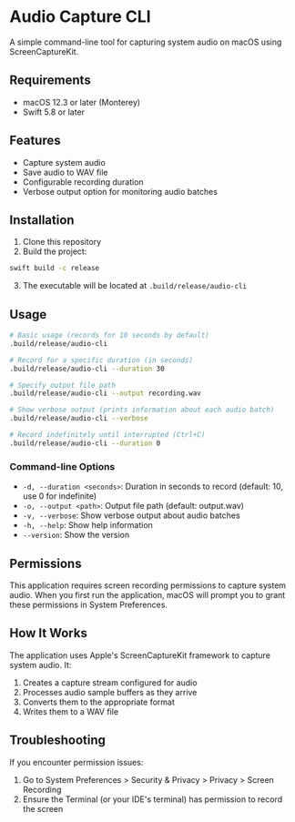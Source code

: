 # Audio Capture CLI

A simple command-line tool for capturing system audio on macOS using ScreenCaptureKit.

## Requirements

- macOS 12.3 or later (Monterey)
- Swift 5.8 or later

## Features

- Capture system audio
- Save audio to WAV file
- Configurable recording duration
- Verbose output option for monitoring audio batches

## Installation

1. Clone this repository
2. Build the project:

```bash
swift build -c release
```

3. The executable will be located at `.build/release/audio-cli`

## Usage

```bash
# Basic usage (records for 10 seconds by default)
.build/release/audio-cli

# Record for a specific duration (in seconds)
.build/release/audio-cli --duration 30

# Specify output file path
.build/release/audio-cli --output recording.wav

# Show verbose output (prints information about each audio batch)
.build/release/audio-cli --verbose

# Record indefinitely until interrupted (Ctrl+C)
.build/release/audio-cli --duration 0
```

### Command-line Options

- `-d, --duration <seconds>`: Duration in seconds to record (default: 10, use 0 for indefinite)
- `-o, --output <path>`: Output file path (default: output.wav)
- `-v, --verbose`: Show verbose output about audio batches
- `-h, --help`: Show help information
- `--version`: Show the version

## Permissions

This application requires screen recording permissions to capture system audio. When you first run the application, macOS will prompt you to grant these permissions in System Preferences.

## How It Works

The application uses Apple's ScreenCaptureKit framework to capture system audio. It:

1. Creates a capture stream configured for audio
2. Processes audio sample buffers as they arrive
3. Converts them to the appropriate format
4. Writes them to a WAV file

## Troubleshooting

If you encounter permission issues:

1. Go to System Preferences > Security & Privacy > Privacy > Screen Recording
2. Ensure the Terminal (or your IDE's terminal) has permission to record the screen
